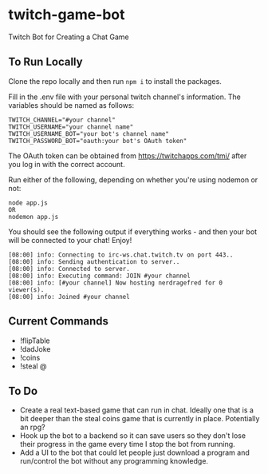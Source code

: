 # twitch-game-bot
Twitch Bot for Creating a Chat Game

## To Run Locally

Clone the repo locally and then run `npm i` to install the packages. 

Fill in the .env file with your personal twitch channel's information. The variables should be named as follows:
```
TWITCH_CHANNEL="#your channel"
TWITCH_USERNAME="your channel name"
TWITCH_USERNAME_BOT="your bot's channel name"
TWITCH_PASSWORD_BOT="oauth:your bot's OAuth token"
```
The OAuth token can be obtained from https://twitchapps.com/tmi/ after you log in with the correct account. 

Run either of the following, depending on whether you're using nodemon or not:
```
node app.js
OR
nodemon app.js
```

You should see the following output if everything works - and then your bot will be connected to your chat! Enjoy!
```
[08:00] info: Connecting to irc-ws.chat.twitch.tv on port 443..
[08:00] info: Sending authentication to server..
[08:00] info: Connected to server.
[08:00] info: Executing command: JOIN #your channel
[08:00] info: [#your channel] Now hosting nerdragefred for 0 viewer(s).
[08:00] info: Joined #your channel
```

## Current Commands
- !flipTable
- !dadJoke
- !coins
- !steal @<username>

## To Do

- Create a real text-based game that can run in chat. Ideally one that is a bit deeper than the steal coins game that is currently in place. Potentially an rpg?
- Hook up the bot to a backend so it can save users so they don't lose their progress in the game every time I stop the bot from running. 
- Add a UI to the bot that could let people just download a program and run/control the bot without any programming knowledge.